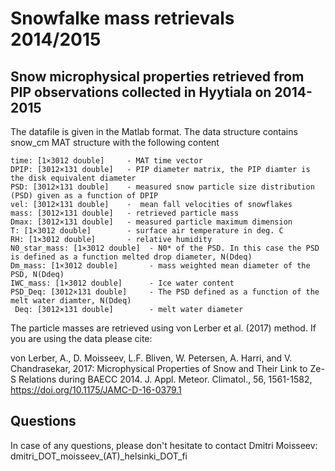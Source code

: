 # Snowfalke mass retrievals 2014/2015
## Snow microphysical properties retrieved from PIP observations collected in Hyytiala on 2014-2015

The datafile is given in the Matlab format. The data structure contains snow_cm MAT structure with the following content
```
time: [1×3012 double]     - MAT time vector
DPIP: [3012×131 double]   - PIP diameter matrix, the PIP diamter is the disk equivalent diameter
PSD: [3012×131 double]    - measured snow particle size distribution (PSD) given as a function of DPIP
vel: [3012×131 double]    -  mean fall velocities of snowflakes
mass: [3012×131 double]   - retrieved particle mass
Dmax: [3012×131 double]   - measured particle maximum dimension
T: [1×3012 double]        - surface air temperature in deg. C
RH: [1×3012 double]       - relative humidity
N0_star_mass: [1×3012 double]  - N0* of the PSD. In this case the PSD is defined as a function melted drop diameter, N(Ddeq)
Dm_mass: [1×3012 double]       - mass weighted mean diameter of the PSD, N(Ddeq)
IWC_mass: [1×3012 double]      - Ice water content
PSD_Deq: [3012×131 double]     - The PSD defined as a function of the melt water diamter, N(Ddeq)
 Deq: [3012×131 double]        - melt water diameter
```
The particle masses are retrieved using von Lerber et al. (2017) method. If you are using the data please cite:

von Lerber, A., D. Moisseev, L.F. Bliven, W. Petersen, A. Harri, and V. Chandrasekar, 2017: Microphysical Properties of Snow and Their Link to Ze-S Relations during BAECC 2014. J. Appl. Meteor. Climatol., 56, 1561-1582, https://doi.org/10.1175/JAMC-D-16-0379.1

## Questions
In case of any questions, please don't hesitate to contact Dmitri Moisseev: dmitri_DOT_moisseev_(AT)_helsinki_DOT_fi
